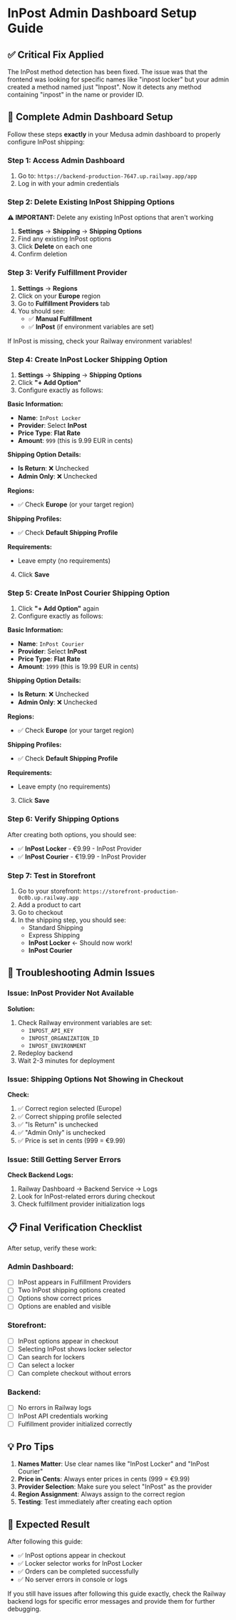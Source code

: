 # InPost Admin Dashboard Setup Guide

## ✅ **Critical Fix Applied**

The InPost method detection has been fixed. The issue was that the frontend was looking for specific names like "inpost locker" but your admin created a method named just "Inpost". Now it detects any method containing "inpost" in the name or provider ID.

## 🎯 **Complete Admin Dashboard Setup**

Follow these steps **exactly** in your Medusa admin dashboard to properly configure InPost shipping:

### **Step 1: Access Admin Dashboard**

1. Go to: `https://backend-production-7647.up.railway.app/app`
2. Log in with your admin credentials

### **Step 2: Delete Existing InPost Shipping Options**

**⚠️ IMPORTANT:** Delete any existing InPost options that aren't working

1. **Settings** → **Shipping** → **Shipping Options**
2. Find any existing InPost options
3. Click **Delete** on each one
4. Confirm deletion

### **Step 3: Verify Fulfillment Provider**

1. **Settings** → **Regions**
2. Click on your **Europe** region
3. Go to **Fulfillment Providers** tab
4. You should see:
   - ✅ **Manual Fulfillment**
   - ✅ **InPost** (if environment variables are set)

If InPost is missing, check your Railway environment variables!

### **Step 4: Create InPost Locker Shipping Option**

1. **Settings** → **Shipping** → **Shipping Options**
2. Click **"+ Add Option"**
3. Configure exactly as follows:

**Basic Information:**

- **Name**: `InPost Locker`
- **Provider**: Select **InPost**
- **Price Type**: **Flat Rate**
- **Amount**: `999` (this is 9.99 EUR in cents)

**Shipping Option Details:**

- **Is Return**: ❌ Unchecked
- **Admin Only**: ❌ Unchecked

**Regions:**

- ✅ Check **Europe** (or your target region)

**Shipping Profiles:**

- ✅ Check **Default Shipping Profile**

**Requirements:**

- Leave empty (no requirements)

4. Click **Save**

### **Step 5: Create InPost Courier Shipping Option**

1. Click **"+ Add Option"** again
2. Configure exactly as follows:

**Basic Information:**

- **Name**: `InPost Courier`
- **Provider**: Select **InPost**
- **Price Type**: **Flat Rate**
- **Amount**: `1999` (this is 19.99 EUR in cents)

**Shipping Option Details:**

- **Is Return**: ❌ Unchecked
- **Admin Only**: ❌ Unchecked

**Regions:**

- ✅ Check **Europe** (or your target region)

**Shipping Profiles:**

- ✅ Check **Default Shipping Profile**

**Requirements:**

- Leave empty (no requirements)

3. Click **Save**

### **Step 6: Verify Shipping Options**

After creating both options, you should see:

- ✅ **InPost Locker** - €9.99 - InPost Provider
- ✅ **InPost Courier** - €19.99 - InPost Provider

### **Step 7: Test in Storefront**

1. Go to your storefront: `https://storefront-production-0c0b.up.railway.app`
2. Add a product to cart
3. Go to checkout
4. In the shipping step, you should see:
   - Standard Shipping
   - Express Shipping
   - **InPost Locker** ← Should now work!
   - **InPost Courier**

## 🔧 **Troubleshooting Admin Issues**

### **Issue: InPost Provider Not Available**

**Solution:**

1. Check Railway environment variables are set:
   - `INPOST_API_KEY`
   - `INPOST_ORGANIZATION_ID`
   - `INPOST_ENVIRONMENT`
2. Redeploy backend
3. Wait 2-3 minutes for deployment

### **Issue: Shipping Options Not Showing in Checkout**

**Check:**

1. ✅ Correct region selected (Europe)
2. ✅ Correct shipping profile selected
3. ✅ "Is Return" is unchecked
4. ✅ "Admin Only" is unchecked
5. ✅ Price is set in cents (999 = €9.99)

### **Issue: Still Getting Server Errors**

**Check Backend Logs:**

1. Railway Dashboard → Backend Service → Logs
2. Look for InPost-related errors during checkout
3. Check fulfillment provider initialization logs

## 📋 **Final Verification Checklist**

After setup, verify these work:

### **Admin Dashboard:**

- [ ] InPost appears in Fulfillment Providers
- [ ] Two InPost shipping options created
- [ ] Options show correct prices
- [ ] Options are enabled and visible

### **Storefront:**

- [ ] InPost options appear in checkout
- [ ] Selecting InPost shows locker selector
- [ ] Can search for lockers
- [ ] Can select a locker
- [ ] Can complete checkout without errors

### **Backend:**

- [ ] No errors in Railway logs
- [ ] InPost API credentials working
- [ ] Fulfillment provider initialized correctly

## 💡 **Pro Tips**

1. **Names Matter**: Use clear names like "InPost Locker" and "InPost Courier"
2. **Price in Cents**: Always enter prices in cents (999 = €9.99)
3. **Provider Selection**: Make sure you select "InPost" as the provider
4. **Region Assignment**: Always assign to the correct region
5. **Testing**: Test immediately after creating each option

## 🚀 **Expected Result**

After following this guide:

- ✅ InPost options appear in checkout
- ✅ Locker selector works for InPost Locker
- ✅ Orders can be completed successfully
- ✅ No server errors in console or logs

If you still have issues after following this guide exactly, check the Railway backend logs for specific error messages and provide them for further debugging.
